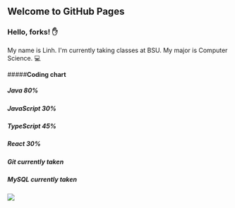 ## Welcome to GitHub Pages

### Hello, forks! ✋

My name is Linh. I'm currently taking classes at BSU. My major is Computer Science. 💻

#####**Coding chart**

##### Java        __80%__
##### JavaScript  _30%_
##### TypeScript  _45%_
##### React       _30%_
##### Git         _currently taken_
##### MySQL       _currently taken_

![](https://cdn.pixabay.com/photo/2018/08/31/08/35/toys-3644073_1280.png)
